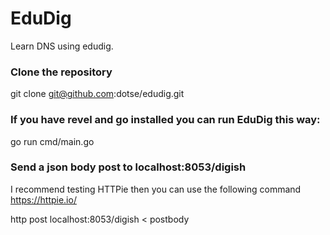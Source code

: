 # EduDig 

Learn DNS using edudig.

### Clone the repository

   git clone git@github.com:dotse/edudig.git


### If you have revel and go installed you can run EduDig this way:

go run cmd/main.go



### Send a json body post to localhost:8053/digish 

I recommend testing HTTPie then you can use the following command
https://httpie.io/


http post localhost:8053/digish < postbody

